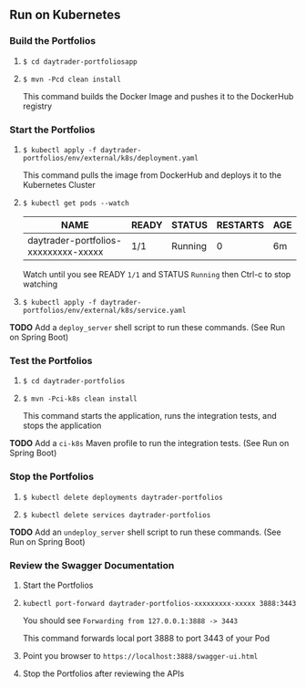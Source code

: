 
## Run on Kubernetes

### Build the Portfolios

1.  `$ cd daytrader-portfoliosapp`

2.  `$ mvn -Pcd clean install`

    This command builds the Docker Image and pushes it to the DockerHub registry

### Start the Portfolios

1.  `$ kubectl apply -f daytrader-portfolios/env/external/k8s/deployment.yaml`

    This command pulls the image from DockerHub and deploys it to the Kubernetes Cluster
    
2.  `$ kubectl get pods --watch`
    
    NAME | READY | STATUS | RESTARTS | AGE
    ---- | ----- | ------ | -------- | ---
    daytrader-portfolios-xxxxxxxxx-xxxxx | 1/1 | Running | 0 | 6m
    
    Watch until you see READY `1/1` and STATUS `Running` then Ctrl-c to stop watching
    
3.  `$ kubectl apply -f daytrader-portfolios/env/external/k8s/service.yaml`

**TODO** Add a `deploy_server` shell script to run these commands. (See Run on Spring Boot)

### Test the Portfolios
                                   
1.  `$ cd daytrader-portfolios`

2.  `$ mvn -Pci-k8s clean install`

    This command starts the application, runs the integration tests, and stops the application

**TODO** Add a `ci-k8s` Maven profile to run the integration tests. (See Run on Spring Boot)
    
### Stop the Portfolios

1.  `$ kubectl delete deployments daytrader-portfolios`

2.  `$ kubectl delete services daytrader-portfolios`

**TODO** Add an `undeploy_server` shell script to run these commands. (See Run on Spring Boot)

### Review the Swagger Documentation

1.  Start the Portfolios

2.  `kubectl port-forward daytrader-portfolios-xxxxxxxxx-xxxxx 3888:3443`

    You should see `Forwarding from 127.0.0.1:3888 -> 3443`
    
    This command forwards local port 3888 to port 3443 of your Pod

3.  Point you browser to `https://localhost:3888/swagger-ui.html`

4.  Stop the Portfolios after reviewing the APIs


